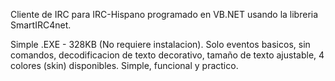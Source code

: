 Cliente de IRC para IRC-Hispano programado en VB.NET usando la libreria SmartIRC4net.

Simple .EXE - 328KB (No requiere instalacion). Solo eventos basicos, sin comandos, decodificacion de texto decorativo, tamaño de texto ajustable, 4 colores (skin) disponibles. Simple, funcional y practico.
